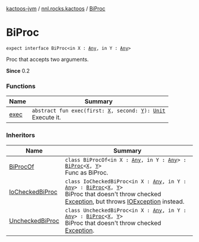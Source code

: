 [kactoos-jvm](../../index.md) / [nnl.rocks.kactoos](../index.md) / [BiProc](./index.md)

# BiProc

`expect interface BiProc<in X : `[`Any`](https://kotlinlang.org/api/latest/jvm/stdlib/kotlin/-any/index.html)`, in Y : `[`Any`](https://kotlinlang.org/api/latest/jvm/stdlib/kotlin/-any/index.html)`>`

Proc that accepts two arguments.

**Since**
0.2

### Functions

| Name | Summary |
|---|---|
| [exec](exec.md) | `abstract fun exec(first: `[`X`](index.md#X)`, second: `[`Y`](index.md#Y)`): `[`Unit`](https://kotlinlang.org/api/latest/jvm/stdlib/kotlin/-unit/index.html)<br>Execute it. |

### Inheritors

| Name | Summary |
|---|---|
| [BiProcOf](../../nnl.rocks.kactoos.func/-bi-proc-of/index.md) | `class BiProcOf<in X : `[`Any`](https://kotlinlang.org/api/latest/jvm/stdlib/kotlin/-any/index.html)`, in Y : `[`Any`](https://kotlinlang.org/api/latest/jvm/stdlib/kotlin/-any/index.html)`> : `[`BiProc`](./index.md)`<`[`X`](../../nnl.rocks.kactoos.func/-bi-proc-of/index.md#X)`, `[`Y`](../../nnl.rocks.kactoos.func/-bi-proc-of/index.md#Y)`>`<br>Func as BiProc. |
| [IoCheckedBiProc](../../nnl.rocks.kactoos.func/-io-checked-bi-proc/index.md) | `class IoCheckedBiProc<in X : `[`Any`](https://kotlinlang.org/api/latest/jvm/stdlib/kotlin/-any/index.html)`, in Y : `[`Any`](https://kotlinlang.org/api/latest/jvm/stdlib/kotlin/-any/index.html)`> : `[`BiProc`](./index.md)`<`[`X`](../../nnl.rocks.kactoos.func/-io-checked-bi-proc/index.md#X)`, `[`Y`](../../nnl.rocks.kactoos.func/-io-checked-bi-proc/index.md#Y)`>`<br>BiProc that doesn't throw checked [Exception](https://kotlinlang.org/api/latest/jvm/stdlib/kotlin/-exception/index.html), but throws [IOException](http://docs.oracle.com/javase/8/docs/api/java/io/IOException.html) instead. |
| [UncheckedBiProc](../../nnl.rocks.kactoos.func/-unchecked-bi-proc/index.md) | `class UncheckedBiProc<in X : `[`Any`](https://kotlinlang.org/api/latest/jvm/stdlib/kotlin/-any/index.html)`, in Y : `[`Any`](https://kotlinlang.org/api/latest/jvm/stdlib/kotlin/-any/index.html)`> : `[`BiProc`](./index.md)`<`[`X`](../../nnl.rocks.kactoos.func/-unchecked-bi-proc/index.md#X)`, `[`Y`](../../nnl.rocks.kactoos.func/-unchecked-bi-proc/index.md#Y)`>`<br>BiProc that doesn't throw checked [Exception](https://kotlinlang.org/api/latest/jvm/stdlib/kotlin/-exception/index.html). |
